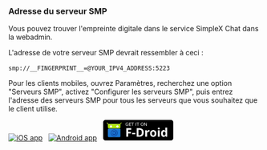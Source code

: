 ### Adresse du serveur SMP

Vous pouvez trouver l'empreinte digitale dans le service SimpleX Chat dans la webadmin.

L'adresse de votre serveur SMP devrait ressembler à ceci :

```
smp://__FINGERPRINT__=@YOUR_IPV4_ADDRESS:5223
```

Pour les clients mobiles, ouvrez Paramètres, recherchez une option "Serveurs SMP", activez "Configurer les serveurs SMP", puis entrez l'adresse des serveurs SMP pour tous les serveurs que vous souhaitez que le client utilise.

[<img src="https://github.com/simplex-chat/.github/blob/master/profile/images/apple_store.svg" alt="iOS app" height="42">](https://apps.apple.com/us/app/simplex-chat/id1605771084)
&nbsp;
[![Android app](https://github.com/simplex-chat/.github/blob/master/profile/images/google_play.svg)](https://play.google.com/store/apps/details?id=chat.simplex.app)
&nbsp;
[<img src="https://github.com/simplex-chat/.github/blob/master/profile/images/f_droid.svg" alt="F-Droid" height="41">](https://app.simplex.chat)
&nbsp;
